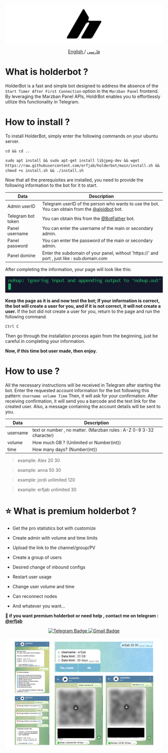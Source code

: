 ![Example Image](holderbotcover.png)

<p align="center">
 <a href="./README.md">
 English
 </a>
 /
 <a href="./README-fa.md">
 فارسی
 </a>
</p>

# What is holderbot ?
HolderBot is a fast and simple bot designed to address the absence of the `Start Timer After First Connection` option in the `Marzban Panel` frontend. By leveraging the Marzban Panel APIs, HoldrBot enables you to effortlessly utilize this functionality in Telegram.
# How to install ?
To install HolderBot, simply enter the following commands on your ubuntu server.
```
cd && cd ..
```

```
sudo apt install && sudo apt-get install libjpeg-dev && wget https://raw.githubusercontent.com/erfjab/holderbot/main/install.sh && chmod +x install.sh && ./install.sh
```

Now that all the prerequisites are installed, you need to provide the following information to the bot for it to start.

| Data | Description |
| --- | --- |
| Admin userID | Telegram userID of the person who wants to use the bot. You can obtain from the [@aloidbot](https://t.me/aloidbot) bot. |
| Telegram bot token | You can obtain this from the [@BotFather](https://t.me/botfather)  bot. |
| Panel username | You can enter the username of the main or secondary admin. |
| Panel password | You can enter the password of the main or secondary admin. |
| Panel domine | Enter the subdomain of your panel, without 'https://' and port , just like : sub.domain.com |

After completing the information, your page will look like this:

![Example Image](nohupshot.png)

**Keep the page as it is and now test the bot; If your information is correct, the bot will create a user for you, and if it is not correct, it will not create a user.**
If the bot did not create a user for you, return to the page and run the following command.
```
Ctrl C
```
Then go through the installation process again from the beginning, just be careful in completing your information.

**Now, if this time bot user made, then enjoy.**

# How to use ?
All the necessary instructions will be received in Telegram after starting the bot. Enter the requested account information for the bot following this pattern: `Username volume Time` Then, it will ask for your confirmation. After receiving confirmation, it will send you a barcode and the text link for the created user. Also, a message containing the account details will be sent to you.

| Data | Description |
| --- | --- |
| username | text or number , no matter. (Marzban rules : A-Z 0-9 3-32 character) |
| volume | How much GB ? (Unlimited or Number(int))|
| time | How many days? (Number(int))|

> example: Alex 20 30

> example: anna 50 30

> example: jordi unlimited 120

> example: erfjab unlimited 30 

# ⭐ What is premium holderbot ?
+ Get the pro statistics bot with customize

+ Create admin with volume and time limits

+ Upload the link to the channel/group/PV

+ Create a group of users

+ Desired change of inbound configs
  
+ Restart user usage

+ Change user volume and time

+ Can reconnect nodes

+ And whatever you want...

**💬 if you want premium holderbot or need help , contact me on telegram : [@erfjab](https://t.me/erfjab)**

<p align="center">
  <a target="_blank" href="https://t.me/erfjab">
    <img alt="Telegram Badge" src="https://img.shields.io/badge/erfjab-Telegramlink?style=for-the-badge&logo=telegram&logoColor=white&color=blue&link=https%3A%2F%2Ft.me%2Ferfjab&link=https%3A%2F%2Ft.me%2Ferfjab">
  </a>
  <a target="_blank" href="mailto:erfjab@gmail.com">
    <img alt="Gmail Badge" src="https://img.shields.io/badge/erfjab-gmaillink?style=for-the-badge&logo=gmail&logoColor=white&color=red&link=https%3A%2F%2Ft.me%2Ferfjab">
  </a>
</p>



![Example Image](screenshots.png)


